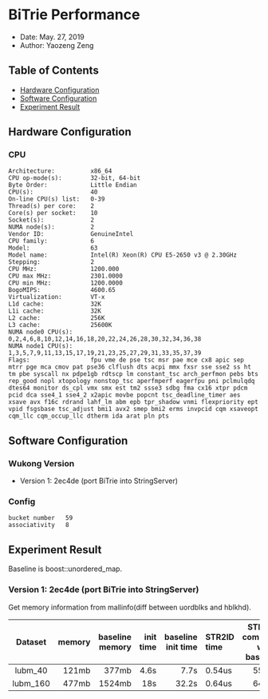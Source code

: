 # BiTrie Performance

- Date: May. 27, 2019
- Author: Yaozeng Zeng

## Table of Contents

- [Hardware Configuration](#hw)
- [Software Configuration](#sw)
- [Experiment Result](#res)

<a name="hw"></a>

## Hardware Configuration

### CPU

```
Architecture:          x86_64
CPU op-mode(s):        32-bit, 64-bit
Byte Order:            Little Endian
CPU(s):                40
On-line CPU(s) list:   0-39
Thread(s) per core:    2
Core(s) per socket:    10
Socket(s):             2
NUMA node(s):          2
Vendor ID:             GenuineIntel
CPU family:            6
Model:                 63
Model name:            Intel(R) Xeon(R) CPU E5-2650 v3 @ 2.30GHz
Stepping:              2
CPU MHz:               1200.000
CPU max MHz:           2301.0000
CPU min MHz:           1200.0000
BogoMIPS:              4600.65
Virtualization:        VT-x
L1d cache:             32K
L1i cache:             32K
L2 cache:              256K
L3 cache:              25600K
NUMA node0 CPU(s):     0,2,4,6,8,10,12,14,16,18,20,22,24,26,28,30,32,34,36,38
NUMA node1 CPU(s):     1,3,5,7,9,11,13,15,17,19,21,23,25,27,29,31,33,35,37,39
Flags:                 fpu vme de pse tsc msr pae mce cx8 apic sep mtrr pge mca cmov pat pse36 clflush dts acpi mmx fxsr sse sse2 ss ht tm pbe syscall nx pdpe1gb rdtscp lm constant_tsc arch_perfmon pebs bts rep_good nopl xtopology nonstop_tsc aperfmperf eagerfpu pni pclmulqdq dtes64 monitor ds_cpl vmx smx est tm2 ssse3 sdbg fma cx16 xtpr pdcm pcid dca sse4_1 sse4_2 x2apic movbe popcnt tsc_deadline_timer aes xsave avx f16c rdrand lahf_lm abm epb tpr_shadow vnmi flexpriority ept vpid fsgsbase tsc_adjust bmi1 avx2 smep bmi2 erms invpcid cqm xsaveopt cqm_llc cqm_occup_llc dtherm ida arat pln pts
```

<a name="sw"></a>

## Software Configuration

### Wukong Version

- Version 1: 2ec4de (port BiTrie into StringServer)

### Config

```
bucket number   59
associativity   8
```

<a name="res"></a>

## Experiment Result

Baseline is boost::unordered_map.

### Version 1: 2ec4de (port BiTrie into StringServer)

Get memory information from mallinfo(diff between uordblks and hblkhd).

Dataset | memory | baseline memory | init time | baseline init time | STR2ID time | STR2ID compared w/ baseline | ID2STR time | ID2STR compared w/ baseline |
 :------: | ----: |-------: | ---: | ----: | :----- | :-: | -----: |----: |
lubm_40   | 121mb |  377mb  | 4.6s |  7.7s | 0.54us | 55% | 0.34us | 147% |
lubm_160  | 477mb | 1524mb  | 18s  | 32.2s | 0.64us | 64% | 0.37us | 155% |
